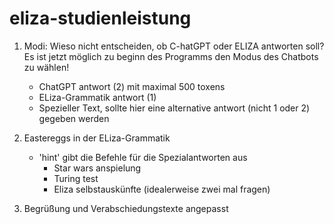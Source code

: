# eliza-studienleistung

1. Modi: Wieso nicht entscheiden, ob C-hatGPT oder ELIZA antworten soll? Es ist jetzt möglich zu beginn des Programms den Modus des Chatbots zu wählen!
    -   ChatGPT antwort (2) mit maximal 500 toxens
    -   ELiza-Grammatik antwort (1)
    -   Spezieller Text, sollte hier eine alternative antwort (nicht 1 oder 2) gegeben werden

2. Eastereggs in der ELiza-Grammatik
    -   'hint' gibt die Befehle für die Spezialantworten aus
        -   Star wars anspielung
        -   Turing test
        -   Eliza selbstauskünfte (idealerweise zwei mal fragen)

3. Begrüßung und Verabschiedungstexte angepasst